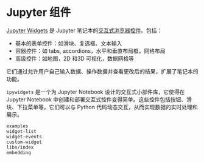 # Jupyter 组件

[Jupyter Widgets](https://ipywidgets.readthedocs.io/en/stable/index.html) 是 Jupyter 笔记本的[交互式浏览器控件](https://github.com/jupyter-widgets/ipywidgets/blob/master/docs/source/examples/Index.ipynb)。包括：

- 基本的表单控件：如滑块、复选框、文本输入
- 容器控件：如 tabs, accordions，水平和垂直布局框，网格布局
- 高级控件：如地图，2D 和3D 可视化，数据网格等

它们通过允许用户自己输入数据、操作数据并查看更改后的结果，扩展了笔记本的功能。

`ipywidgets` 是一个为 Jupyter Notebook 设计的交互式小部件库，它使得在 Jupyter Notebook 中创建和部署交互式控件变得简单。这些控件包括按钮、滑块、下拉菜单等，它们可以与 Python 代码动态交互，从而实现数据的实时处理和展示。

```{toctree}
examples
widget-list
widget-events
custom-widget
libs/index
embedding
```
